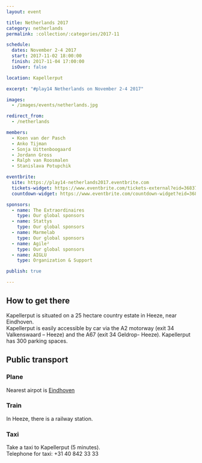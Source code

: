 ```yaml
---
layout: event

title: Netherlands 2017
category: netherlands
permalink: :collection/:categories/2017-11

schedule:
  dates: November 2-4 2017
  start: 2017-11-02 18:00:00
  finish: 2017-11-04 17:00:00
  isOver: false

location: Kapellerput

excerpt: "#play14 Netherlands on November 2-4 2017"

images:
  - /images/events/netherlands.jpg

redirect_from:
  - /netherlands

members:
  - Koen van der Pasch
  - Anko Tijman
  - Sonja Uittenboogaard
  - Jordann Gross
  - Ralph van Roosmalen
  - Stanislava Potupchik

eventbrite: 
  site: https://play14-netherlands2017.eventbrite.com
  tickets-widget: https://www.eventbrite.com/tickets-external?eid=36837977382&ref=etckt
  countdown-widget: https://www.eventbrite.com/countdown-widget?eid=36837977382

sponsors:
  - name: The Extraordinaires
    type: Our global sponsors
  - name: Stattys
    type: Our global sponsors
  - name: Marmelab
    type: Our global sponsors
  - name: Agile²
    type: Our global sponsors
  - name: AIGLU
    type: Organization & Support

publish: true

---
```


## How to get there

Kapellerput is situated on a 25 hectare country estate in Heeze, near Eindhoven.  
Kapellerput is easily accessible by car via the A2 motorway (exit 34 Valkenswaard – Heeze) and the A67 (exit 34 Geldrop- Heeze). Kapellerput has 300 parking spaces.  

## Public transport

### <i class='fa fa-plane fa-2x fa-fw'></i> Plane

Nearest airpot is [Eindhoven](https://www.eindhovenairport.nl/en)

### <i class='fa fa-train fa-2x fa-fw'></i> Train

In Heeze, there is a railway station. 

### <i class='fa fa-taxi fa-2x fa-fw'></i> Taxi

Take a taxi to Kapellerput (5 minutes).  
Telephone for taxi: +31 40 842 33 33  
